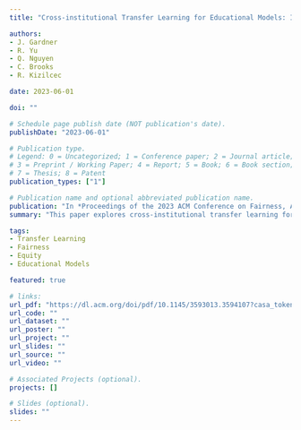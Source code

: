 ```yaml
---
title: "Cross-institutional Transfer Learning for Educational Models: Implications for Model Performance, Fairness, and Equity"

authors:
- J. Gardner
- R. Yu
- Q. Nguyen
- C. Brooks
- R. Kizilcec

date: 2023-06-01

doi: ""

# Schedule page publish date (NOT publication's date).
publishDate: "2023-06-01"

# Publication type.
# Legend: 0 = Uncategorized; 1 = Conference paper; 2 = Journal article;
# 3 = Preprint / Working Paper; 4 = Report; 5 = Book; 6 = Book section;
# 7 = Thesis; 8 = Patent
publication_types: ["1"]

# Publication name and optional abbreviated publication name.
publication: "In *Proceedings of the 2023 ACM Conference on Fairness, Accountability, and Transparency*, pp. 1664-1684."
summary: "This paper explores cross-institutional transfer learning for educational models, focusing on its implications for model performance, fairness, and equity."

tags:
- Transfer Learning
- Fairness
- Equity
- Educational Models

featured: true

# links:
url_pdf: "https://dl.acm.org/doi/pdf/10.1145/3593013.3594107?casa_token=YheYTg4UhbgAAAAA:_0T6ODMMn_IT3W3IjlHWqHeh-krDOl-7u-Idsozg6EKBlKRtFie0GHBBfMIaq83rpU1r8xmlPxDLxg"
url_code: ""
url_dataset: ""
url_poster: ""
url_project: ""
url_slides: ""
url_source: ""
url_video: ""

# Associated Projects (optional).
projects: []

# Slides (optional).
slides: ""
---
```

